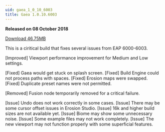 ```yaml
---
uid: gaea_1_0_10_6003
title: Gaea 1.0.10.6003
---
```



**Released on 08 October 2018**

<a href="http://viridian.quadspinner.com/gaea/Gaea-EAP-1.0.10.6003.msi">Download 46.75MB</a> <br>


<div class="release-note">

This is a ciritical build that fixes several issues from EAP 6000-6003.

[Improved] Viewport performance improvement for Medium and Low settings.

[Fixed] Gaea would get stuck on splash screen.
[Fixed] Build Engine could not process paths with spaces.
[Fixed] Erosion maps were swapped.
[Fixed] Duplicate preset names were not permitted.

[Removed] Fusion node temporarily removed for a critical failure.

[Issue] Undo does not work correctly in some cases.
[Issue] There may be some cursor offset issues in Erosion Studio.
[Issue] 16k and higher build sizes are not available yet.
[Issue] Biome may show some unnecessary noise.
[Issue] Some example files may not work completely.
[Issue] The new viewport may not function properly with some superficial features.

</div>
